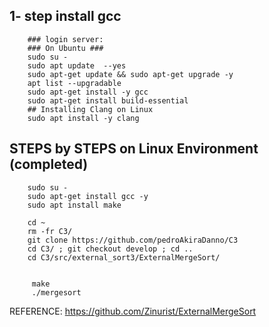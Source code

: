 ## 1- step install gcc
		### login server:
		### On Ubuntu ###
		sudo su -
		sudo apt update  --yes
		sudo apt-get update && sudo apt-get upgrade -y
		apt list --upgradable
		sudo apt-get install -y gcc
		sudo apt-get install build-essential
		## Installing Clang on Linux
		sudo apt install -y clang


## STEPS by STEPS on Linux Environment (completed)

		sudo su -
		sudo apt-get install gcc -y
		sudo apt install make

		cd ~
		rm -fr C3/
		git clone https://github.com/pedroAkiraDanno/C3
		cd C3/ ; git checkout develop ; cd ..
		cd C3/src/external_sort3/ExternalMergeSort/


   		 make
   		 ./mergesort








REFERENCE: https://github.com/Zinurist/ExternalMergeSort


